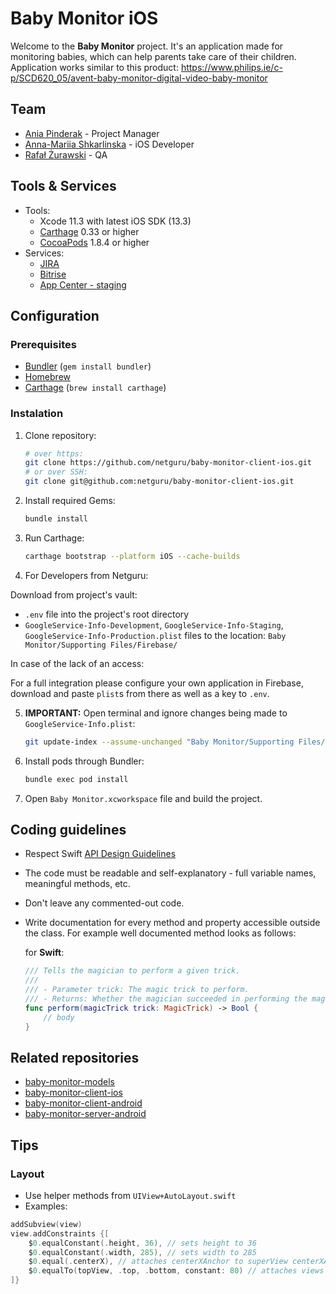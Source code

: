 # Baby Monitor iOS

Welcome to the **Baby Monitor** project. It's an application made for monitoring babies, which can help parents take care of their children. Application works similar to this product: https://www.philips.ie/c-p/SCD620_05/avent-baby-monitor-digital-video-baby-monitor

## Team

* [Ania Pinderak](mailto:anna.pinderak@netguru.com) - Project Manager
* [Anna-Mariia Shkarlinska](mailto:anna-mariia.shkarlinska@netguru.com) - iOS Developer
* [Rafał Żurawski](mailto:rafal.zurawski@netguru.com) - QA

## Tools & Services

* Tools:
	* Xcode 11.3 with latest iOS SDK (13.3)
	* [Carthage](https://github.com/Carthage/Carthage) 0.33 or higher
	* [CocoaPods](https://github.com/CocoaPods/CocoaPods) 1.8.4 or higher
* Services:
	* [JIRA](https://netguru.atlassian.net/secure/RapidBoard.jspa?rapidView=620&view=detail)
	* [Bitrise](https://app.bitrise.io/app/80545282645ad180)
	* [App Center - staging](https://appcenter.ms/orgs/office-4dmm/apps/Baby-Monitor)

## Configuration

### Prerequisites

- [Bundler](http://bundler.io) (`gem install bundler`)
- [Homebrew](https://brew.sh)
- [Carthage](https://github.com/Carthage/Carthage) (`brew install carthage`)
<!-- - [CocoaPods](https://cocoapods.org) (`brew install cocoapods`) -->

### Instalation

1. Clone repository:

	```bash
	# over https:
	git clone https://github.com/netguru/baby-monitor-client-ios.git
	# or over SSH:
	git clone git@github.com:netguru/baby-monitor-client-ios.git
	```

2. Install required Gems:

	```bash
	bundle install
	```

3. Run Carthage:

	```bash
	carthage bootstrap --platform iOS --cache-builds
	```

4. For Developers from Netguru:

Download from project's vault:
- `.env` file into the project's root directory
- `GoogleService-Info-Development`, `GoogleService-Info-Staging`, `GoogleService-Info-Production.plist` files to the location: `Baby Monitor/Supporting Files/Firebase/`
	   
In case of the lack of an access:

For a full integration please configure your own application in Firebase, download and paste `plist`s from there as well as a key to `.env`.

5. **IMPORTANT:** Open terminal and ignore changes being made to `GoogleService-Info.plist`:

   ```bash
   git update-index --assume-unchanged "Baby Monitor/Supporting Files/Firebase"
   ```

6. Install pods through Bundler:

	```bash
	bundle exec pod install
	```

7. Open `Baby Monitor.xcworkspace` file and build the project.


## Coding guidelines

- Respect Swift [API Design Guidelines](https://swift.org/documentation/api-design-guidelines/)
- The code must be readable and self-explanatory - full variable names, meaningful methods, etc.
- Don't leave any commented-out code.
- Write documentation for every method and property accessible outside the class. For example well documented method looks as follows:

	for **Swift**:

	```swift
	/// Tells the magician to perform a given trick.
	///
	/// - Parameter trick: The magic trick to perform.
	/// - Returns: Whether the magician succeeded in performing the magic trick.
	func perform(magicTrick trick: MagicTrick) -> Bool {
		// body
	}
	```

## Related repositories

- [baby-monitor-models](https://github.com/netguru/baby-monitor-models)
- [baby-monitor-client-ios](https://github.com/netguru/baby-monitor-client-ios)
- [baby-monitor-client-android](https://github.com/netguru/baby-monitor-client-android)
- [baby-monitor-server-android](https://github.com/netguru/baby-monitor-server-android)

## Tips
### Layout
* Use helper methods from `UIView+AutoLayout.swift`
* Examples:
```swift
addSubview(view)
view.addConstraints {[
    $0.equalConstant(.height, 36), // sets height to 36
    $0.equalConstant(.width, 285), // sets width to 285
    $0.equal(.centerX), // attaches centerXAnchor to superView centerXAnchor
    $0.equalTo(topView, .top, .bottom, constant: 80) // attaches views topAnchor to topView bottom anchor with offset 80
]}
```
